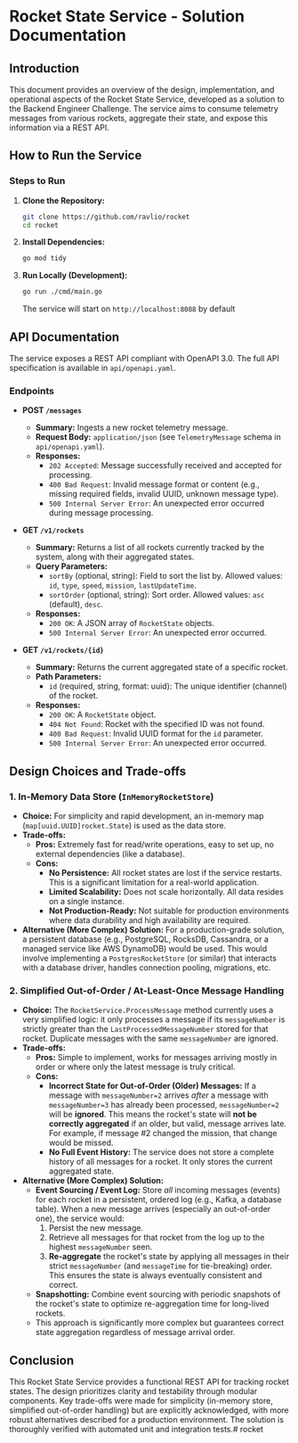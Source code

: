 # Rocket State Service - Solution Documentation

## Introduction

This document provides an overview of the design, implementation, and operational aspects of the Rocket State Service, developed as a solution to the Backend Engineer Challenge. The service aims to consume telemetry messages from various rockets, aggregate their state, and expose this information via a REST API.

## How to Run the Service

### Steps to Run

1.  **Clone the Repository:**
    ```bash
    git clone https://github.com/ravlio/rocket
    cd rocket
    ```

2.  **Install Dependencies:**
    ```bash
    go mod tidy
    ```

3.  **Run Locally (Development):**
    ```bash
    go run ./cmd/main.go
    ```
    The service will start on `http://localhost:8088` by default

## API Documentation

The service exposes a REST API compliant with OpenAPI 3.0. The full API specification is available in `api/openapi.yaml`.

### Endpoints

* **POST `/messages`**
    * **Summary:** Ingests a new rocket telemetry message.
    * **Request Body:** `application/json` (see `TelemetryMessage` schema in `api/openapi.yaml`).
    * **Responses:**
        * `202 Accepted`: Message successfully received and accepted for processing.
        * `400 Bad Request`: Invalid message format or content (e.g., missing required fields, invalid UUID, unknown message type).
        * `500 Internal Server Error`: An unexpected error occurred during message processing.

* **GET `/v1/rockets`**
    * **Summary:** Returns a list of all rockets currently tracked by the system, along with their aggregated states.
    * **Query Parameters:**
        * `sortBy` (optional, string): Field to sort the list by. Allowed values: `id`, `type`, `speed`, `mission`, `lastUpdateTime`.
        * `sortOrder` (optional, string): Sort order. Allowed values: `asc` (default), `desc`.
    * **Responses:**
        * `200 OK`: A JSON array of `RocketState` objects.
        * `500 Internal Server Error`: An unexpected error occurred.

* **GET `/v1/rockets/{id}`**
    * **Summary:** Returns the current aggregated state of a specific rocket.
    * **Path Parameters:**
        * `id` (required, string, format: uuid): The unique identifier (channel) of the rocket.
    * **Responses:**
        * `200 OK`: A `RocketState` object.
        * `404 Not Found`: Rocket with the specified ID was not found.
        * `400 Bad Request`: Invalid UUID format for the `id` parameter.
        * `500 Internal Server Error`: An unexpected error occurred.

## Design Choices and Trade-offs

### 1. In-Memory Data Store (`InMemoryRocketStore`)

* **Choice:** For simplicity and rapid development, an in-memory map (`map[uuid.UUID]rocket.State`) is used as the data store.
* **Trade-offs:**
    * **Pros:** Extremely fast for read/write operations, easy to set up, no external dependencies (like a database).
    * **Cons:**
        * **No Persistence:** All rocket states are lost if the service restarts. This is a significant limitation for a real-world application.
        * **Limited Scalability:** Does not scale horizontally. All data resides on a single instance.
        * **Not Production-Ready:** Not suitable for production environments where data durability and high availability are required.
* **Alternative (More Complex) Solution:** For a production-grade solution, a persistent database (e.g., PostgreSQL, RocksDB, Cassandra, or a managed service like AWS DynamoDB) would be used. This would involve implementing a `PostgresRocketStore` (or similar) that interacts with a database driver, handles connection pooling, migrations, etc.

### 2. Simplified Out-of-Order / At-Least-Once Message Handling

* **Choice:** The `RocketService.ProcessMessage` method currently uses a very simplified logic: it only processes a message if its `messageNumber` is strictly greater than the `LastProcessedMessageNumber` stored for that rocket. Duplicate messages with the same `messageNumber` are ignored.
* **Trade-offs:**
    * **Pros:** Simple to implement, works for messages arriving mostly in order or where only the latest message is truly critical.
    * **Cons:**
        * **Incorrect State for Out-of-Order (Older) Messages:** If a message with `messageNumber=2` arrives *after* a message with `messageNumber=3` has already been processed, `messageNumber=2` will be **ignored**. This means the rocket's state will **not be correctly aggregated** if an older, but valid, message arrives late. For example, if message #2 changed the mission, that change would be missed.
        * **No Full Event History:** The service does not store a complete history of all messages for a rocket. It only stores the current aggregated state.
* **Alternative (More Complex) Solution:**
    * **Event Sourcing / Event Log:** Store *all* incoming messages (events) for each rocket in a persistent, ordered log (e.g., Kafka, a database table). When a new message arrives (especially an out-of-order one), the service would:
        1.  Persist the new message.
        2.  Retrieve all messages for that rocket from the log up to the highest `messageNumber` seen.
        3.  **Re-aggregate** the rocket's state by applying all messages in their strict `messageNumber` (and `messageTime` for tie-breaking) order. This ensures the state is always eventually consistent and correct.
    * **Snapshotting:** Combine event sourcing with periodic snapshots of the rocket's state to optimize re-aggregation time for long-lived rockets.
    * This approach is significantly more complex but guarantees correct state aggregation regardless of message arrival order.

## Conclusion

This Rocket State Service provides a functional REST API for tracking rocket states. The design prioritizes clarity and testability through modular components. Key trade-offs were made for simplicity (in-memory store, simplified out-of-order handling) but are explicitly acknowledged, with more robust alternatives described for a production environment. The solution is thoroughly verified with automated unit and integration tests.# rocket
